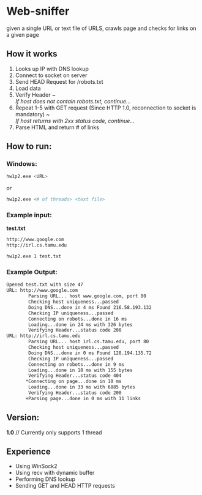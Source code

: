 # Web-sniffer
given a single URL or text file of URLS, crawls page and checks for links on a given page

## How it works
1. Looks up IP with DNS lookup
2. Connect to socket on server
3. Send HEAD Request for /robots.txt
4. Load data
5. Verify Header  ~  
*If host does not contain robots.txt, continue...*
6. Repeat 1-5 with GET request (Since HTTP 1.0, reconnection to socket is mandatory)  ~  
*If host returns with 2xx status code, continue...*
7. Parse HTML and return # of links

## How to run:

### Windows:

```sh
hw1p2.exe <URL>
```
*or*

```sh
hw1p2.exe <# of threads> <text file>
```
### Example input:

**test.txt**
```sh
http://www.google.com
http://irl.cs.tamu.edu

```
```sh
hw1p2.exe 1 test.txt

```
### Example Output:

```sh
Opened test.txt with size 47
URL: http://www.google.com
        Parsing URL... host www.google.com, port 80
        Checking host uniqueness...passed
        Doing DNS...done in 4 ms Found 216.58.193.132
        Checking IP uniqueness...passed
        Connecting on robots...done in 16 ms
        Loading...done in 24 ms with 326 bytes
        Verifying Header...status code 200
URL: http://irl.cs.tamu.edu
        Parsing URL... host irl.cs.tamu.edu, port 80
        Checking host uniqueness...passed
        Doing DNS...done in 0 ms Found 128.194.135.72
        Checking IP uniqueness...passed
        Connecting on robots...done in 9 ms
        Loading...done in 18 ms with 155 bytes
        Verifying Header...status code 404
       *Connecting on page...done in 10 ms
        Loading...done in 33 ms with 6885 bytes
        Verifying Header...status code 200
       +Parsing page...done in 0 ms with 11 links
```

## Version:

**1.0** // Currently only supports 1 thread

## Experience
+ Using WinSock2
+ Using recv with dynamic buffer
+ Performing DNS lookup
+ Sending GET and HEAD HTTP requests
